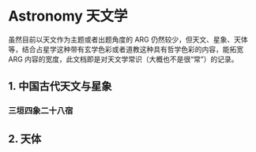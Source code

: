 # Astronomy 天文学

虽然目前以天文作为主题或者出题角度的 ARG 仍然较少，但天文、星象、天体等，结合占星学这种带有玄学色彩或者道教这种具有哲学色彩的内容，能拓宽 ARG 内容的宽度，此文档即是对天文学常识（大概也不是很“常”）的记录。

## 1. 中国古代天文与星象

### 三垣四象二十八宿



## 2. 天体
